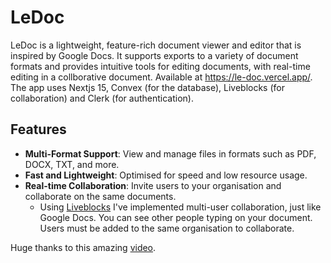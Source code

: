# LeDoc

LeDoc is a lightweight, feature-rich document viewer and editor that is inspired by Google Docs. It supports exports to a variety of document formats and provides intuitive tools for editing documents, with real-time editing in a collborative document. Available at https://le-doc.vercel.app/. The app uses Nextjs 15, Convex (for the database), Liveblocks (for collaboration) and Clerk (for authentication).

## Features

- **Multi-Format Support**: View and manage files in formats such as PDF, DOCX, TXT, and more.
- **Fast and Lightweight**: Optimised for speed and low resource usage.
- **Real-time Collaboration**: Invite users to your organisation and collaborate on the same documents. 
  - Using [Liveblocks](https://liveblocks.io/) I've implemented multi-user collaboration, just like Google Docs. You can see other people typing on your document. Users must be added to the same organisation to collaborate.

Huge thanks to this amazing [video](https://www.youtube.com/watch?v=gq2bbDmSokU).
